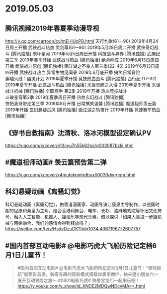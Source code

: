 # 2019.05.03 
## 腾讯视频2019年春夏季动漫导视
http://v.qq.com/cartoon/cy/mEHiUoPB.html
天行九歌(61一90)  2019年4月24日周三开播  武侠战斗热血
灵剑尊(61一90)  2019年5月28日周二开播  武侠奇幻战斗  [腾讯独播]
崩坏星河  2019年5月5日周日开播  科技战斗异界  [腾讯独播]
武庚纪第三季  2019年春季开播  武侠战斗热血  [腾讯独播]
绝命响应  2019年6月13日周四开播  武侠战斗原创  [腾讯独播]
画江湖之不良人第三季(22-40)  2019年6月13日周四开播  武侠战斗热血
异常生物见闻录  2019年6月底开播   搞笑日常冒险   
穿越火线：幽灵计划  2019年夏季开播  竞技热血战斗  [腾讯独播]
西行纪 (17-32)  2019年夏季开播 武侠战斗热血  [腾讯独播]
末世觉醒之入侵  2019年夏季开播   末世战斗机械  [腾讯独播]
全职高手 第2季  2019年开播  热血竞技战斗  
斗破苍穹第3季  2019年夏季周日开播  热血玄幻战斗  [腾讯独播]  
快把我哥带走第三季   2019年8月开播    日常搞笑温馨  [腾讯独播]
魔道祖师羡云篇   2019年开播  玄幻悬疑古风  [腾讯独播]
画江湖之轨夜行  2019年开播  竞速赛车热血  [腾讯独播]




## 《穿书自救指南》沈清秋、洛冰河模型设定确认PV
https://v.qq.com/x/cover/e13cyu7h55k62ps/q003087bzki.html


##  #魔道祖师动画# 羡云篇预告第二弹
https://v.qq.com/x/cover/k4mutekomtrdbux/i0030dwrggm.html

## 科幻悬疑动画《离骚幻觉》
科幻悬疑动画《离骚幻觉》，由香港漫画家、动画导演江康泉主导制作，以战国时期的屈原和秦皇为主角，结合香港利舞台、电车、长衫、油麻地戏院等怀旧文化符号，融入人工智能、机器人、摇滚乐等现代元素，借以探讨「如果人类进一步跟机械与网络融合，我们的感情会得到释放吗？」
https://weibo.com/tv/v/HsdvDzuGK?fid=1034:4367196772607757


## #国内首部互动电影# @电影巧虎大飞船历险记定档6月1日儿童节！
>#国内首部互动电影# @电影巧虎大飞船历险记定档6月1日儿童节！“冒险起航”版预告首发，新奇有趣的观影模式搭载优质早教IP，快来邀小朋友六一展开互动冒险之旅～ #0601电影巧虎# 快带宝宝们一起来玩吧！
https://v.youku.com/v_show/id_XNDE2MDQwNDcyMA==.html